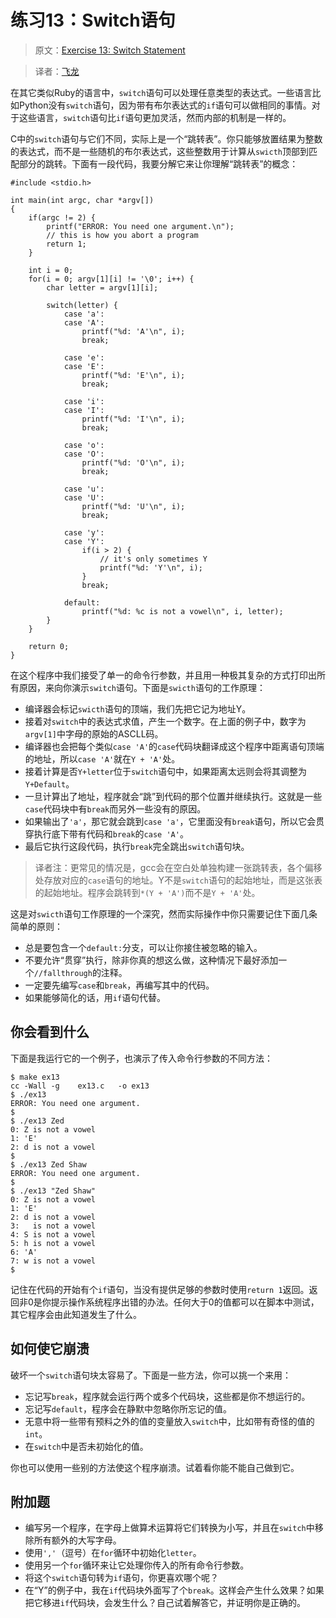 # 练习13：Switch语句

> 原文：[Exercise 13: Switch Statement](http://c.learncodethehardway.org/book/ex13.html)

> 译者：[飞龙](https://github.com/wizardforcel)

在其它类似Ruby的语言中，`switch`语句可以处理任意类型的表达式。一些语言比如Python没有`switch`语句，因为带有布尔表达式的`if`语句可以做相同的事情。对于这些语言，`switch`语句比`if`语句更加灵活，然而内部的机制是一样的。

C中的`switch`语句与它们不同，实际上是一个“跳转表”。你只能够放置结果为整数的表达式，而不是一些随机的布尔表达式，这些整数用于计算从`swicth`顶部到匹配部分的跳转。下面有一段代码，我要分解它来让你理解“跳转表”的概念：

```
#include <stdio.h>

int main(int argc, char *argv[])
{
    if(argc != 2) {
        printf("ERROR: You need one argument.\n");
        // this is how you abort a program
        return 1;
    }

    int i = 0;
    for(i = 0; argv[1][i] != '\0'; i++) {
        char letter = argv[1][i];

        switch(letter) {
            case 'a':
            case 'A':
                printf("%d: 'A'\n", i);
                break;

            case 'e':
            case 'E':
                printf("%d: 'E'\n", i);
                break;

            case 'i':
            case 'I':
                printf("%d: 'I'\n", i);
                break;

            case 'o':
            case 'O':
                printf("%d: 'O'\n", i);
                break;

            case 'u':
            case 'U':
                printf("%d: 'U'\n", i);
                break;

            case 'y':
            case 'Y':
                if(i > 2) {
                    // it's only sometimes Y
                    printf("%d: 'Y'\n", i);
                }
                break;

            default:
                printf("%d: %c is not a vowel\n", i, letter);
        }
    }

    return 0;
}
```

在这个程序中我们接受了单一的命令行参数，并且用一种极其复杂的方式打印出所有原因，来向你演示`switch`语句。下面是`swicth`语句的工作原理：

+ 编译器会标记`swicth`语句的顶端，我们先把它记为地址Y。
+ 接着对`switch`中的表达式求值，产生一个数字。在上面的例子中，数字为`argv[1]`中字母的原始的ASCLL码。
+ 编译器也会把每个类似`case 'A'`的`case`代码块翻译成这个程序中距离语句顶端的地址，所以`case 'A'`就在`Y + 'A'`处。
+ 接着计算是否`Y+letter`位于`switch`语句中，如果距离太远则会将其调整为`Y+Default`。
+ 一旦计算出了地址，程序就会“跳”到代码的那个位置并继续执行。这就是一些`case`代码块中有`break`而另外一些没有的原因。
+ 如果输出了`'a'`，那它就会跳到`case 'a'`，它里面没有`break`语句，所以它会贯穿执行底下带有代码和`break`的`case 'A'`。
+ 最后它执行这段代码，执行`break`完全跳出`switch`语句块。

> 译者注：更常见的情况是，gcc会在空白处单独构建一张跳转表，各个偏移处存放对应的`case`语句的地址。Y不是`switch`语句的起始地址，而是这张表的起始地址。程序会跳转到`*(Y + 'A')`而不是`Y + 'A'`处。

这是对`swicth`语句工作原理的一个深究，然而实际操作中你只需要记住下面几条简单的原则：

+ 总是要包含一个`default:`分支，可以让你接住被忽略的输入。
+ 不要允许“贯穿”执行，除非你真的想这么做，这种情况下最好添加一个`//fallthrough`的注释。
+ 一定要先编写`case`和`break`，再编写其中的代码。
+ 如果能够简化的话，用`if`语句代替。

## 你会看到什么

下面是我运行它的一个例子，也演示了传入命令行参数的不同方法：

```
$ make ex13
cc -Wall -g    ex13.c   -o ex13
$ ./ex13
ERROR: You need one argument.
$
$ ./ex13 Zed
0: Z is not a vowel
1: 'E'
2: d is not a vowel
$
$ ./ex13 Zed Shaw
ERROR: You need one argument.
$
$ ./ex13 "Zed Shaw"
0: Z is not a vowel
1: 'E'
2: d is not a vowel
3:   is not a vowel
4: S is not a vowel
5: h is not a vowel
6: 'A'
7: w is not a vowel
$
```

记住在代码的开始有个`if`语句，当没有提供足够的参数时使用`return 1`返回。返回非0是你提示操作系统程序出错的办法。任何大于0的值都可以在脚本中测试，其它程序会由此知道发生了什么。

## 如何使它崩溃

破坏一个`switch`语句块太容易了。下面是一些方法，你可以挑一个来用：

+ 忘记写`break`，程序就会运行两个或多个代码块，这些都是你不想运行的。
+ 忘记写`default`，程序会在静默中忽略你所忘记的值。
+ 无意中将一些带有预料之外的值的变量放入`switch`中，比如带有奇怪的值的`int`。
+ 在`switch`中是否未初始化的值。

你也可以使用一些别的方法使这个程序崩溃。试着看你能不能自己做到它。

## 附加题

+ 编写另一个程序，在字母上做算术运算将它们转换为小写，并且在`switch`中移除所有额外的大写字母。
+ 使用`','`（逗号）在`for`循环中初始化`letter`。
+ 使用另一个`for`循环来让它处理你传入的所有命令行参数。
+ 将这个`switch`语句转为`if`语句，你更喜欢哪个呢？
+ 在“Y”的例子中，我在`if`代码块外面写了个`break`。这样会产生什么效果？如果把它移进`if`代码块，会发生什么？自己试着解答它，并证明你是正确的。